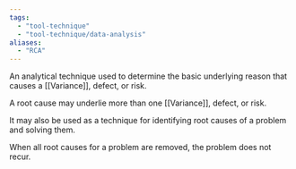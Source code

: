 ```yaml
---
tags:
  - "tool-technique"
  - "tool-technique/data-analysis"
aliases:
  - "RCA"
---
```

An analytical technique used to determine the basic underlying reason that causes a [[Variance]], defect, or risk.

A root cause may underlie more than one [[Variance]], defect, or risk.

It may also be used as a technique for identifying root causes of a problem and solving them.

When all root causes for a problem are removed, the problem does not recur.
